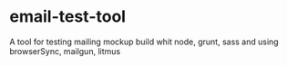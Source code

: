 email-test-tool
===============

A tool for testing mailing mockup build whit node, grunt, sass and using browserSync, mailgun, litmus
